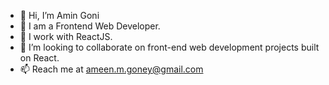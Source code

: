 - 👋 Hi, I’m Amin Goni
- 👀 I am a Frontend Web Developer.
- 🌱 I work with ReactJS.
- 💞️ I’m looking to collaborate on front-end web development projects built on React.
- 📫 Reach me at ameen.m.goney@gmail.com

<!---
amgoni/amgoni is a ✨ special ✨ repository because its `README.md` (this file) appears on your GitHub profile.
You can click the Preview link to take a look at your changes.
--->
